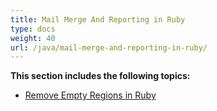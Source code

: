 ```yaml
---
title: Mail Merge And Reporting in Ruby
type: docs
weight: 40
url: /java/mail-merge-and-reporting-in-ruby/
---
```


**This section includes the following topics:**

- [Remove Empty Regions in Ruby](/words/java/remove-empty-regions-in-ruby-html/)
